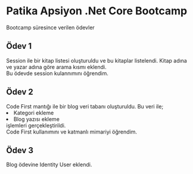 # Patika Apsiyon .Net Core Bootcamp
Bootcamp süresince verilen ödevler
<br>
<h2>Ödev 1</h2>
Session ile bir kitap listesi oluşturuldu ve bu kitaplar listelendi. Kitap adına ve yazar adına göre arama kısmı eklendi.
<br>
Bu ödevde session kulannımını öğrendim.
<h2>Ödev 2</h2>
Code First mantığı ile bir blog veri tabanı oluşturuldu. Bu veri ile;
  <li>Kategori ekleme</li>
  <li>Blog yazısı ekleme</li>
işlemleri gerçekleştirildi.
<br>
Code First kullanımını ve katmanlı mimariyi öğrendim.
<h2>Ödev 3</h2>
Blog ödevine Identity User eklendi.

